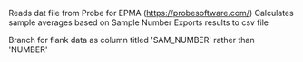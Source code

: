 Reads dat file from Probe for EPMA (https://probesoftware.com/)
Calculates sample averages based on Sample Number
Exports results to csv file

Branch for flank data as column titled 'SAM_NUMBER' rather than 'NUMBER'
